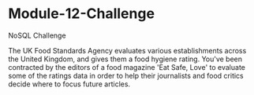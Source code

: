 # Module-12-Challenge
NoSQL Challenge

The UK Food Standards Agency evaluates various establishments across the United Kingdom, and gives them a food hygiene rating. 
You've been contracted by the editors of a food magazine 'Eat Safe, Love' to evaluate some of the ratings data in order to help their journalists and food critics decide where to focus future articles.
